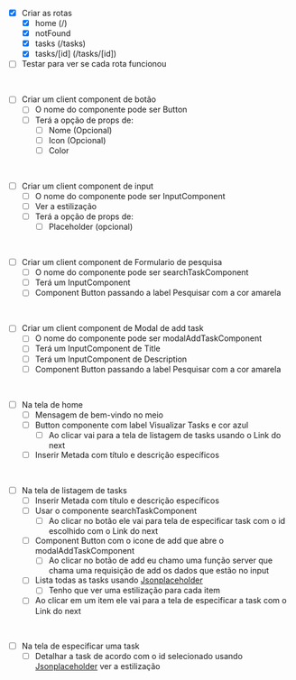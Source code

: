 - [x] Criar as rotas
    - [x] home (/)
    - [x] notFound
    - [x] tasks (/tasks)
    - [x] tasks/[id] (/tasks/[id])
- [ ] Testar para ver se cada rota funcionou
<br/>

- [ ] Criar um client component de botão
    - [ ] O nome do componente pode ser Button
    - [ ] Terá a opção de props de:
        - [ ] Nome (Opcional)
        - [ ] Icon (Opcional)
        - [ ] Color
<br/>

- [ ] Criar um client component de input
    - [ ] O nome do componente pode ser InputComponent
    - [ ] Ver a estilização
    - [ ] Terá a opção de props de:
        - [ ] Placeholder (opcional)
<br/>

- [ ] Criar um client component de Formulario de pesquisa
    - [ ] O nome do componente pode ser searchTaskComponent
    - [ ] Terá um InputComponent
    - [ ] Component Button passando a label Pesquisar com a cor amarela
<br/>

- [ ] Criar um client component de Modal de add task
    - [ ] O nome do componente pode ser modalAddTaskComponent
    - [ ] Terá um InputComponent de Title
    - [ ] Terá um InputComponent de Description
    - [ ] Component Button passando a label Pesquisar com a cor amarela
<br/>

- [ ] Na tela de home
    - [ ] Mensagem de bem-vindo no meio
    - [ ] Button componente com label Visualizar Tasks e cor azul
        - [ ] Ao clicar vai para a tela de listagem de tasks usando o Link do next 
    - [ ] Inserir Metada com título e descrição específicos
<br/>

- [ ] Na tela de listagem de tasks
    - [ ] Inserir Metada com título e descrição específicos
    - [ ] Usar o componente searchTaskComponent
        - [ ] Ao clicar no botão ele vai para  tela de especificar task com o id escolhido com o Link do next
    - [ ] Component Button com o icone de add que abre o modalAddTaskComponent
        - [ ] Ao clicar no botão de add eu chamo uma função server que chama uma requisição de add os dados que estão no input 
    - [ ] Lista todas as tasks usando [Jsonplaceholder](https://jsonplaceholder.typicode.com/)
        - [ ] Tenho que ver uma estilização para cada item
    - [ ] Ao clicar em um item ele vai para a tela de especificar a task com o Link do next
<br/>

- [ ] Na tela de especificar uma task
    - [ ] Detalhar a task de acordo com o id selecionado usando [Jsonplaceholder](https://jsonplaceholder.typicode.com/) ver a estilização